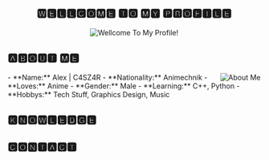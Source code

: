 ## <center>🆆🅴🅻🅻🅲🅾🅼🅴 🆃🅾 🅼🆈 🅿🆁🅾🅵🅸🅻🅴</center>

<center><img src="https://s2.gifyu.com/images/c1625a30f9cd06c8b5.gif" alt="Wellcome To My Profile!"></center>

## 🅰🅱🅾🆄🆃 🅼🅴
<img src="https://s2.gifyu.com/images/c217e7d581b71c1178.gif" alt="About Me" align="right">
-   **Name:**  Alex | C4SZ4R
-   **Nationality:**  Animechnik
-   **Loves:**  Anime
-   **Gender:**  Male
-   **Learning:** C++, Python 
-   **Hobbys:**  Tech Stuff, Graphics Design, Music

## 🅺🅽🅾🆆🅻🅴🅳🅶🅴

## 🅲🅾🅽🆃🅰🅲🆃
